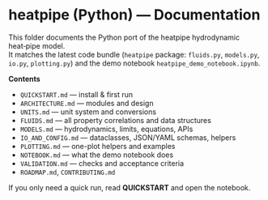 # heatpipe (Python) — Documentation

This folder documents the Python port of the heatpipe hydrodynamic heat‑pipe model.  
It matches the latest code bundle (`heatpipe` package: `fluids.py`, `models.py`, `io.py`, `plotting.py`) and the demo notebook `heatpipe_demo_notebook.ipynb`.

**Contents**
- `QUICKSTART.md` — install & first run
- `ARCHITECTURE.md` — modules and design
- `UNITS.md` — unit system and conversions
- `FLUIDS.md` — all property correlations and data structures
- `MODELS.md` — hydrodynamics, limits, equations, APIs
- `IO_AND_CONFIG.md` — dataclasses, JSON/YAML schemas, helpers
- `PLOTTING.md` — one-plot helpers and examples
- `NOTEBOOK.md` — what the demo notebook does
- `VALIDATION.md` — checks and acceptance criteria
- `ROADMAP.md`, `CONTRIBUTING.md`

If you only need a quick run, read **QUICKSTART** and open the notebook.

